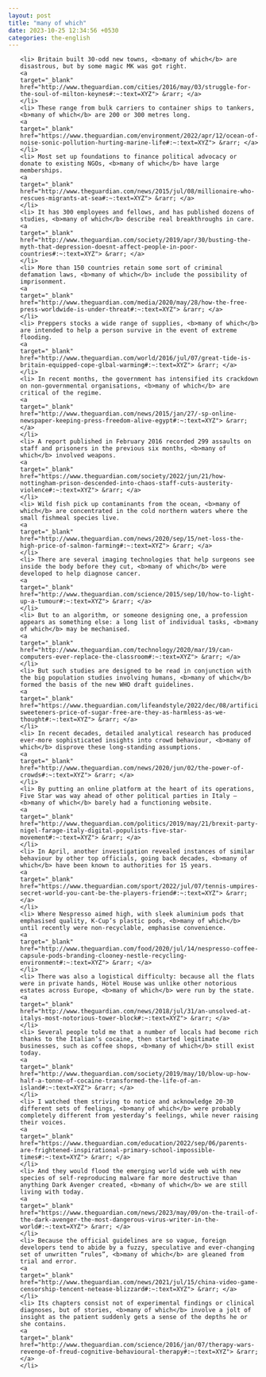 ```yaml
---
layout: post
title: "many of which"
date: 2023-10-25 12:34:56 +0530
categories: the-english
---
```

<ol>

    <li> Britain built 30-odd new towns, <b>many of which</b> are disastrous, but by some magic MK was got right.
    <a 
    target="_blank" 
    href="http://www.theguardian.com/cities/2016/may/03/struggle-for-the-soul-of-milton-keynes#:~:text=XYZ"> &rarr; </a>
    </li>
    <li> These range from bulk carriers to container ships to tankers, <b>many of which</b> are 200 or 300 metres long.
    <a 
    target="_blank" 
    href="https://www.theguardian.com/environment/2022/apr/12/ocean-of-noise-sonic-pollution-hurting-marine-life#:~:text=XYZ"> &rarr; </a>
    </li>
    <li> Most set up foundations to finance political advocacy or donate to existing NGOs, <b>many of which</b> have large memberships.
    <a 
    target="_blank" 
    href="http://www.theguardian.com/news/2015/jul/08/millionaire-who-rescues-migrants-at-sea#:~:text=XYZ"> &rarr; </a>
    </li>
    <li> It has 300 employees and fellows, and has published dozens of studies, <b>many of which</b> describe real breakthroughs in care.
    <a 
    target="_blank" 
    href="http://www.theguardian.com/society/2019/apr/30/busting-the-myth-that-depression-doesnt-affect-people-in-poor-countries#:~:text=XYZ"> &rarr; </a>
    </li>
    <li> More than 150 countries retain some sort of criminal defamation laws, <b>many of which</b> include the possibility of imprisonment.
    <a 
    target="_blank" 
    href="http://www.theguardian.com/media/2020/may/28/how-the-free-press-worldwide-is-under-threat#:~:text=XYZ"> &rarr; </a>
    </li>
    <li> Preppers stocks a wide range of supplies, <b>many of which</b> are intended to help a person survive in the event of extreme flooding.
    <a 
    target="_blank" 
    href="http://www.theguardian.com/world/2016/jul/07/great-tide-is-britain-equipped-cope-glbal-warming#:~:text=XYZ"> &rarr; </a>
    </li>
    <li> In recent months, the government has intensified its crackdown on non-governmental organisations, <b>many of which</b> are critical of the regime.
    <a 
    target="_blank" 
    href="http://www.theguardian.com/news/2015/jan/27/-sp-online-newspaper-keeping-press-freedom-alive-egypt#:~:text=XYZ"> &rarr; </a>
    </li>
    <li> A report published in February 2016 recorded 299 assaults on staff and prisoners in the previous six months, <b>many of which</b> involved weapons.
    <a 
    target="_blank" 
    href="https://www.theguardian.com/society/2022/jun/21/how-nottingham-prison-descended-into-chaos-staff-cuts-austerity-violence#:~:text=XYZ"> &rarr; </a>
    </li>
    <li> Wild fish pick up contaminants from the ocean, <b>many of which</b> are concentrated in the cold northern waters where the small fishmeal species live.
    <a 
    target="_blank" 
    href="http://www.theguardian.com/news/2020/sep/15/net-loss-the-high-price-of-salmon-farming#:~:text=XYZ"> &rarr; </a>
    </li>
    <li> There are several imaging technologies that help surgeons see inside the body before they cut, <b>many of which</b> were developed to help diagnose cancer.
    <a 
    target="_blank" 
    href="http://www.theguardian.com/science/2015/sep/10/how-to-light-up-a-tumour#:~:text=XYZ"> &rarr; </a>
    </li>
    <li> But to an algorithm, or someone designing one, a profession appears as something else: a long list of individual tasks, <b>many of which</b> may be mechanised.
    <a 
    target="_blank" 
    href="http://www.theguardian.com/technology/2020/mar/19/can-computers-ever-replace-the-classroom#:~:text=XYZ"> &rarr; </a>
    </li>
    <li> But such studies are designed to be read in conjunction with the big population studies involving humans, <b>many of which</b> formed the basis of the new WHO draft guidelines.
    <a 
    target="_blank" 
    href="https://www.theguardian.com/lifeandstyle/2022/dec/08/artificial-sweeteners-price-of-sugar-free-are-they-as-harmless-as-we-thought#:~:text=XYZ"> &rarr; </a>
    </li>
    <li> In recent decades, detailed analytical research has produced ever-more sophisticated insights into crowd behaviour, <b>many of which</b> disprove these long-standing assumptions.
    <a 
    target="_blank" 
    href="http://www.theguardian.com/news/2020/jun/02/the-power-of-crowds#:~:text=XYZ"> &rarr; </a>
    </li>
    <li> By putting an online platform at the heart of its operations, Five Star was way ahead of other political parties in Italy – <b>many of which</b> barely had a functioning website.
    <a 
    target="_blank" 
    href="http://www.theguardian.com/politics/2019/may/21/brexit-party-nigel-farage-italy-digital-populists-five-star-movement#:~:text=XYZ"> &rarr; </a>
    </li>
    <li> In April, another investigation revealed instances of similar behaviour by other top officials, going back decades, <b>many of which</b> have been known to authorities for 15 years.
    <a 
    target="_blank" 
    href="https://www.theguardian.com/sport/2022/jul/07/tennis-umpires-secret-world-you-cant-be-the-players-friend#:~:text=XYZ"> &rarr; </a>
    </li>
    <li> Where Nespresso aimed high, with sleek aluminium pods that emphasised quality, K-Cup’s plastic pods, <b>many of which</b> until recently were non-recyclable, emphasise convenience.
    <a 
    target="_blank" 
    href="http://www.theguardian.com/food/2020/jul/14/nespresso-coffee-capsule-pods-branding-clooney-nestle-recycling-environment#:~:text=XYZ"> &rarr; </a>
    </li>
    <li> There was also a logistical difficulty: because all the flats were in private hands, Hotel House was unlike other notorious estates across Europe, <b>many of which</b> were run by the state.
    <a 
    target="_blank" 
    href="http://www.theguardian.com/news/2018/jul/31/an-unsolved-at-italys-most-notorious-tower-block#:~:text=XYZ"> &rarr; </a>
    </li>
    <li> Several people told me that a number of locals had become rich thanks to the Italian’s cocaine, then started legitimate businesses, such as coffee shops, <b>many of which</b> still exist today.
    <a 
    target="_blank" 
    href="http://www.theguardian.com/society/2019/may/10/blow-up-how-half-a-tonne-of-cocaine-transformed-the-life-of-an-island#:~:text=XYZ"> &rarr; </a>
    </li>
    <li> I watched them striving to notice and acknowledge 20-30 different sets of feelings, <b>many of which</b> were probably completely different from yesterday’s feelings, while never raising their voices.
    <a 
    target="_blank" 
    href="https://www.theguardian.com/education/2022/sep/06/parents-are-frightened-inspirational-primary-school-impossible-times#:~:text=XYZ"> &rarr; </a>
    </li>
    <li> And they would flood the emerging world wide web with new species of self-reproducing malware far more destructive than anything Dark Avenger created, <b>many of which</b> we are still living with today.
    <a 
    target="_blank" 
    href="https://www.theguardian.com/news/2023/may/09/on-the-trail-of-the-dark-avenger-the-most-dangerous-virus-writer-in-the-world#:~:text=XYZ"> &rarr; </a>
    </li>
    <li> Because the official guidelines are so vague, foreign developers tend to abide by a fuzzy, speculative and ever-changing set of unwritten “rules”, <b>many of which</b> are gleaned from trial and error.
    <a 
    target="_blank" 
    href="http://www.theguardian.com/news/2021/jul/15/china-video-game-censorship-tencent-netease-blizzard#:~:text=XYZ"> &rarr; </a>
    </li>
    <li> Its chapters consist not of experimental findings or clinical diagnoses, but of stories, <b>many of which</b> involve a jolt of insight as the patient suddenly gets a sense of the depths he or she contains.
    <a 
    target="_blank" 
    href="http://www.theguardian.com/science/2016/jan/07/therapy-wars-revenge-of-freud-cognitive-behavioural-therapy#:~:text=XYZ"> &rarr; </a>
    </li>